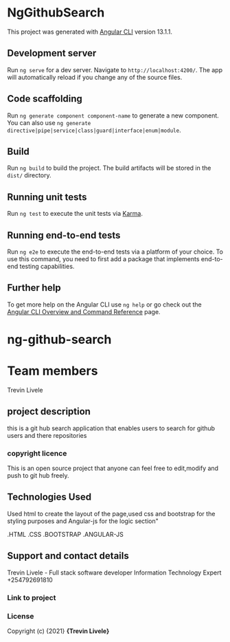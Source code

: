 # NgGithubSearch

This project was generated with [Angular CLI](https://github.com/angular/angular-cli) version 13.1.1.

## Development server

Run `ng serve` for a dev server. Navigate to `http://localhost:4200/`. The app will automatically reload if you change any of the source files.

## Code scaffolding

Run `ng generate component component-name` to generate a new component. You can also use `ng generate directive|pipe|service|class|guard|interface|enum|module`.

## Build

Run `ng build` to build the project. The build artifacts will be stored in the `dist/` directory.

## Running unit tests

Run `ng test` to execute the unit tests via [Karma](https://karma-runner.github.io).

## Running end-to-end tests

Run `ng e2e` to execute the end-to-end tests via a platform of your choice. To use this command, you need to first add a package that implements end-to-end testing capabilities.

## Further help

To get more help on the Angular CLI use `ng help` or go check out the [Angular CLI Overview and Command Reference](https://angular.io/cli) page.



# ng-github-search


# Team members
Trevin Livele

## project description
this is a git hub search application that enables users to search for github users and there repositories
### copyright licence

This is an open source project that anyone can feel free to edit,modify and push to git hub freely.

## Technologies Used
Used html to create the layout of the page,used css and bootstrap for the styling purposes and Angular-js for the logic section"


.HTML
.CSS
.BOOTSTRAP
.ANGULAR-JS


## Support and contact details
Trevin Livele - Full stack software developer
Information Technology Expert
+254792691810


### Link to project
<!-- https://trevin-livele.github.io/quote_generator/ -->

<!-- 
![alt text](/img/screenshots/screenshot2.png)
![alt text](/img/screenshots/screenshot3.png)
![alt text](/img/screenshots/screenshot4.png) -->






### License
Copyright (c) {2021} **{Trevin Livele}**
  
